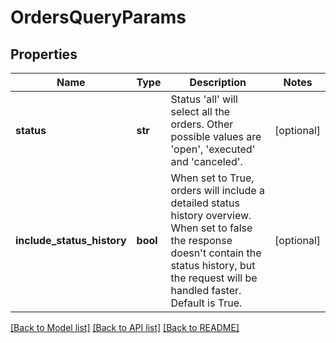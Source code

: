 # OrdersQueryParams

## Properties
Name | Type | Description | Notes
------------ | ------------- | ------------- | -------------
**status** | **str** | Status &#39;all&#39; will select all the orders. Other possible values are &#39;open&#39;, &#39;executed&#39; and &#39;canceled&#39;. | [optional] 
**include_status_history** | **bool** | When set to True, orders will include a detailed status history overview. When set to false the response doesn&#39;t contain the status history, but the request will be handled faster. Default is True. | [optional] 

[[Back to Model list]](../README.md#documentation-for-models) [[Back to API list]](../README.md#documentation-for-api-endpoints) [[Back to README]](../README.md)


